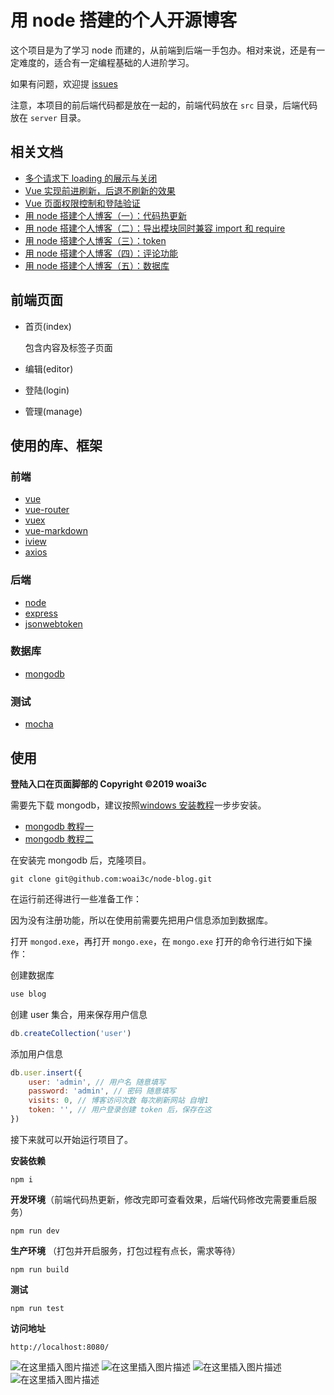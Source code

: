 # 用 node 搭建的个人开源博客
这个项目是为了学习 node 而建的，从前端到后端一手包办。相对来说，还是有一定难度的，适合有一定编程基础的人进阶学习。

如果有问题，欢迎提 [issues](https://github.com/woai3c/node-blog/issues)

注意，本项目的前后端代码都是放在一起的，前端代码放在 `src` 目录，后端代码放在 `server` 目录。

## 相关文档
* [多个请求下 loading 的展示与关闭](https://github.com/woai3c/Front-end-articles/blob/master/control%20loading.md)
* [Vue 实现前进刷新，后退不刷新的效果](https://github.com/woai3c/Front-end-articles/blob/master/vue%20refresh.md)
* [Vue 页面权限控制和登陆验证](https://github.com/woai3c/Front-end-articles/blob/master/authentication.md)
* [用 node 搭建个人博客（一）：代码热更新](https://github.com/woai3c/node-blog/blob/master/doc/node-blog1.md)
* [用 node 搭建个人博客（二）：导出模块同时兼容 import 和 require](https://github.com/woai3c/node-blog/blob/master/doc/node-blog2.md)
* [用 node 搭建个人博客（三）：token](https://github.com/woai3c/node-blog/blob/master/doc/node-blog3.md)
* [用 node 搭建个人博客（四）：评论功能](https://github.com/woai3c/node-blog/blob/master/doc/node-blog4.md)
* [用 node 搭建个人博客（五）：数据库](https://github.com/woai3c/node-blog/blob/master/doc/node-blog5.md)

## 前端页面
* 首页(index)

  包含内容及标签子页面
  
* 编辑(editor)
* 登陆(login)
* 管理(manage)

## 使用的库、框架
### 前端
* [vue](https://cn.vuejs.org/v2/guide/)
* [vue-router](https://router.vuejs.org/zh/)
* [vuex](https://vuex.vuejs.org/zh/)
* [vue-markdown](https://github.com/miaolz123/vue-markdown)
* [iview](https://www.iviewui.com/docs/guide/install)
* [axios](https://www.kancloud.cn/yunye/axios/234845)

### 后端
* [node](https://nodejs.org/zh-cn/)
* [express](https://expressjs.com/zh-cn/)
* [jsonwebtoken](https://github.com/auth0/node-jsonwebtoken#readme)

### 数据库
* [mongodb](https://www.runoob.com/mongodb/mongodb-databases-documents-collections.html)

### 测试
* [mocha](https://mochajs.org/)

## 使用
**登陆入口在页面脚部的 Copyright ©2019 woai3c**

需要先下载 mongodb，建议按照[windows 安装教程](https://www.runoob.com/mongodb/mongodb-window-install.html)一步步安装。

* [mongodb 教程一](https://www.runoob.com/mongodb/mongodb-databases-documents-collections.html)
* [mongodb 教程二](https://www.runoob.com/nodejs/nodejs-mongodb.html)

在安装完 mongodb 后，克隆项目。
```
git clone git@github.com:woai3c/node-blog.git
```
在运行前还得进行一些准备工作：

因为没有注册功能，所以在使用前需要先把用户信息添加到数据库。

打开 `mongod.exe`，再打开 `mongo.exe`，在 `mongo.exe` 打开的命令行进行如下操作：

创建数据库
```js
use blog
```
创建 user 集合，用来保存用户信息
```js
db.createCollection('user')
```
添加用户信息
```js
db.user.insert({
    user: 'admin', // 用户名 随意填写
    password: 'admin', // 密码 随意填写
    visits: 0, // 博客访问次数 每次刷新网站 自增1
    token: '', // 用户登录创建 token 后，保存在这
})
```
接下来就可以开始运行项目了。

**安装依赖**
```
npm i
```
**开发环境**（前端代码热更新，修改完即可查看效果，后端代码修改完需要重启服务）
```
npm run dev
```
**生产环境** （打包并开启服务，打包过程有点长，需求等待）
```
npm run build
```
**测试**
```
npm run test
```
**访问地址**
```
http://localhost:8080/
```
![在这里插入图片描述](https://img-blog.csdnimg.cn/20190623190915829.jpg?x-oss-process=image/watermark,type_ZmFuZ3poZW5naGVpdGk,shadow_10,text_aHR0cHM6Ly9ibG9nLmNzZG4ubmV0L3E0MTEwMjAzODI=,size_16,color_FFFFFF,t_70)
![在这里插入图片描述](https://img-blog.csdnimg.cn/20190623190928985.jpg?x-oss-process=image/watermark,type_ZmFuZ3poZW5naGVpdGk,shadow_10,text_aHR0cHM6Ly9ibG9nLmNzZG4ubmV0L3E0MTEwMjAzODI=,size_16,color_FFFFFF,t_70)
![在这里插入图片描述](https://img-blog.csdnimg.cn/20190623190938540.jpg?x-oss-process=image/watermark,type_ZmFuZ3poZW5naGVpdGk,shadow_10,text_aHR0cHM6Ly9ibG9nLmNzZG4ubmV0L3E0MTEwMjAzODI=,size_16,color_FFFFFF,t_70)
![在这里插入图片描述](https://img-blog.csdnimg.cn/20190623190948955.jpg?x-oss-process=image/watermark,type_ZmFuZ3poZW5naGVpdGk,shadow_10,text_aHR0cHM6Ly9ibG9nLmNzZG4ubmV0L3E0MTEwMjAzODI=,size_16,color_FFFFFF,t_70)

